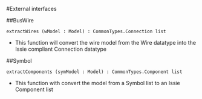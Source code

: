 #External interfaces

##BusWire

`extractWires (wModel : Model) : CommonTypes.Connection list`
- This function will convert the wire model from the Wire datatype into the Issie compliant Connection datatype

##Symbol

`extractComponents (symModel : Model) : CommonTypes.Component list`
- This function with convert the model from a Symbol list to an Issie Component list